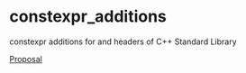 # constexpr_additions
constexpr additions for <algorithm> and <cstring> headers of C++ Standard Library

[Proposal](http://apolukhin.github.io/constexpr_algorithms/)

